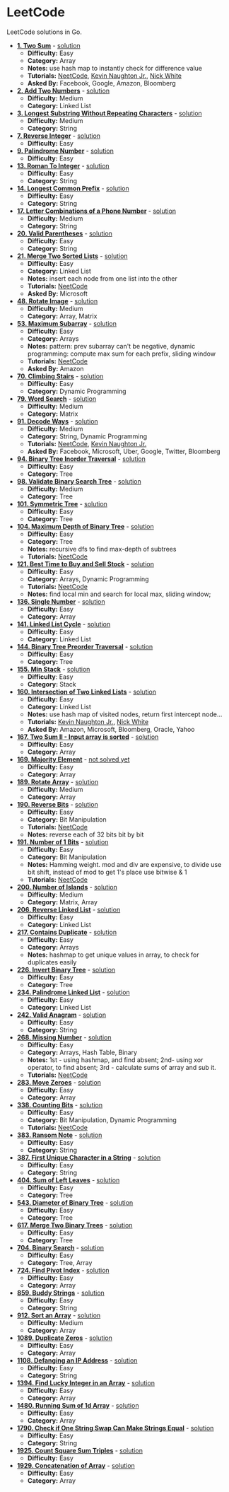 # LeetCode
LeetCode solutions in Go.

- **[1. Two Sum](https://leetcode.com/problems/two-sum/)** - [solution](https://github.com/rorua/leetcode_go/blob/master/1_two_sum/two_sum.go)
  - **Difficulty:** Easy
  - **Category:** Array
  - **Notes:** use hash map to instantly check for difference value
  - **Tutorials:** [NeetCode](https://youtu.be/KLlXCFG5TnA), [Kevin Naughton Jr.](https://www.youtube.com/watch?v=Aql6zHkONek), [Nick White
  ](https://www.youtube.com/watch?v=BoHO04xVeU0)
  - **Asked By:** Facebook, Google, Amazon, Bloomberg
- **[2. Add Two Numbers](https://leetcode.com/problems/add-two-numbers/)** - [solution](https://github.com/rorua/leetcode_go/blob/master/2_add_two_numbers/main.go)
  - **Difficulty:** Medium
  - **Category:** Linked List
- **[3. Longest Substring Without Repeating Characters](https://leetcode.com/problems/longest-substring-without-repeating-characters/)** - [solution](https://github.com/rorua/leetcode_go/blob/master/3_longest_substring_without_repeating_characters/main.go) 
  - **Difficulty:** Medium
  - **Category:** String
- **[7. Reverse Integer](https://leetcode.com/problems/reverse-integer/)** - [solution](https://github.com/rorua/leetcode_go/blob/master/7_reverse_integer/reverse_integer.go)
  - **Difficulty:** Easy
- **[9. Palindrome Number](https://leetcode.com/problems/palindrome-number/)** - [solution](https://github.com/rorua/leetcode_go/blob/master/9_palindrome_number/palindrome_number.go)
  - **Difficulty:** Easy
- **[13. Roman To Integer](https://leetcode.com/problems/roman-to-integer/)** - [solution](https://github.com/rorua/leetcode_go/blob/master/13_roman_to_integer/roman_to_integer.go)
  - **Difficulty:** Easy
  - **Category:** String
- **[14. Longest Common Prefix](https://leetcode.com/problems/longest-common-prefix/)** - [solution](https://github.com/rorua/leetcode_go/blob/master/14_longest_common_prefix/longest_common_prefix.go)
  - **Difficulty:** Easy
  - **Category:** String
- **[17. Letter Combinations of a Phone Number](https://leetcode.com/problems/letter-combinations-of-a-phone-number/)** - [solution](https://github.com/rorua/leetcode_go/blob/master/17_letter_combinations_of_a_phone_number/letter_combinations_of_a_phone_number.go) 
  - **Difficulty:** Medium
  - **Category:** String
- **[20. Valid Parentheses](https://leetcode.com/problems/valid-parentheses/)** - [solution](https://github.com/rorua/leetcode_go/blob/master/20_valid_parentheses/valid_parentheses.go)
  - **Difficulty:** Easy
  - **Category:** String
- **[21. Merge Two Sorted Lists](https://leetcode.com/problems/merge-two-sorted-lists/)** - [solution](https://github.com/rorua/leetcode_go/blob/master/21_merge_two_sorted_lists/merge_two_sorted_lists.go)
  - **Difficulty:** Easy
  - **Category:** Linked List
  - **Notes:** insert each node from one list into the other
  - **Tutorials:** [NeetCode](https://www.youtube.com/watch?v=XIdigk956u0)
  - **Asked By:** Microsoft
- **[48. Rotate Image](https://leetcode.com/problems/rotate-image/)** - [solution](https://github.com/rorua/leetcode_go/blob/master/48_rotate_image/rotate_image.go)
  - **Difficulty:** Medium
  - **Category:** Array, Matrix
- **[53. Maximum Subarray](https://leetcode.com/problems/maximum-subarray/)** - [solution](https://github.com/rorua/leetcode_go/blob/master/53_maximum_subarray/maximum_subarray.go)
  - **Difficulty:** Easy
  - **Category:** Arrays
  - **Notes:** pattern: prev subarray can't be negative, dynamic programming: compute max sum for each prefix, sliding window 
  - **Tutorials:** [NeetCode](https://www.youtube.com/watch?v=5WZl3MMT0Eg)
  - **Asked By:** Amazon
- **[70. Climbing Stairs](https://leetcode.com/problems/climbing-stairs/)** - [solution](https://github.com/rorua/leetcode_go/blob/master/70_climbing_stairs/climbing_stairs.go)
  - **Difficulty:** Easy
  - **Category:** Dynamic Programming
- **[79. Word Search](https://leetcode.com/problems/word-search/)** - [solution](https://github.com/rorua/leetcode_go/blob/master/79_word_search/79_word_search.go)
  - **Difficulty:** Medium
  - **Category:** Matrix
- **[91. Decode Ways](https://leetcode.com/problems/decode-ways/)** - [solution](https://github.com/rorua/leetcode_go/blob/master/)
  - **Difficulty:** Medium
  - **Category:** String, Dynamic Programming
  - **Tutorials:** [NeetCode](https://www.youtube.com/watch?v=6aEyTjOwlJU), [Kevin Naughton Jr.](https://www.youtube.com/watch?v=cQX3yHS0cLo)
  - **Asked By:** Facebook, Microsoft, Uber, Google, Twitter, Bloomberg
- **[94. Binary Tree Inorder Traversal](https://leetcode.com/problems/binary-tree-inorder-traversal/)** - [solution](https://github.com/rorua/leetcode_go/blob/master/94_binary_tree_inorder_traversal/binary_tree_inorder_traversal.go)
  - **Difficulty:** Easy
  - **Category:** Tree
- **[98. Validate Binary Search Tree](https://leetcode.com/problems/validate-binary-search-tree/)** - [solution](https://github.com/rorua/leetcode_go/blob/master/98_validate_binary_search_tree/validate_binary_search_tree.go)
  - **Difficulty:** Medium
  - **Category:** Tree
- **[101. Symmetric Tree](https://leetcode.com/problems/symmetric-tree/)** - [solution](https://github.com/rorua/leetcode_go/blob/master/101_symmetric_tree/symmetric_tree.go)
  - **Difficulty:** Easy
  - **Category:** Tree
- **[104. Maximum Depth of Binary Tree](https://leetcode.com/problems/maximum-depth-of-binary-tree/)** - [solution](https://github.com/rorua/leetcode_go/blob/master/104_max_depth_of_binary_tree/max_depth_of_binary_tree.go)
  - **Difficulty:** Easy
  - **Category:** Tree
  - **Notes:** recursive dfs to find max-depth of subtrees
  - **Tutorials:** [NeetCode](https://www.youtube.com/watch?v=hTM3phVI6YQ)
- **[121. Best Time to Buy and Sell Stock](https://leetcode.com/problems/best-time-to-buy-and-sell-stock)** - [solution](https://github.com/rorua/leetcode_go/blob/master/121_best_time_to_buy_sell_stock/best_time_to_buy_sell_stock.go)
  - **Difficulty:** Easy
  - **Category:** Arrays, Dynamic Programming
  - **Tutorials:** [NeetCode](https://youtu.be/1pkOgXD63yU)
  - **Notes:** find local min and search for local max, sliding window;
- **[136. Single Number](https://leetcode.com/problems/single-number/)** - [solution](https://github.com/rorua/leetcode_go/blob/master/136_single_number/single_number.go)
  - **Difficulty:** Easy
  - **Category:** Array
- **[141. Linked List Cycle](https://leetcode.com/problems/linked-list-cycle/)** - [solution](https://github.com/rorua/leetcode_go/blob/master/141_linked_list_cycle/linked_list_cycle.go)
  - **Difficulty:** Easy
  - **Category:** Linked List
- **[144. Binary Tree Preorder Traversal](https://leetcode.com/problems/binary-tree-preorder-traversal/)** - [solution](https://github.com/rorua/leetcode_go/blob/master/144_binary_tree_preorder_traversal/binary_tree_preorder_traversal.go)
  - **Difficulty:** Easy
  - **Category:** Tree
- **[155. Min Stack](https://leetcode.com/problems/min-stack/)** - [solution](https://github.com/rorua/leetcode_go/blob/master/155_min_stack/min_stack.go)
  - **Difficulty**: Easy
  - **Category:** Stack
- **[160. Intersection of Two Linked Lists](https://leetcode.com/problems/intersection-of-two-linked-lists/)** - [solution](https://github.com/rorua/leetcode_go/blob/master/160_intersection_of_two_linked_lists/intersection_of_two_linked_lists.go)
  - **Difficulty:** Easy
  - **Category:** Linked List
  - **Notes:** use hash map of visited nodes, return first intercept node... 
  - **Tutorials:** [Kevin Naughton Jr.](https://www.youtube.com/watch?v=CPXIkMWNn5Q), [Nick White](https://www.youtube.com/watch?v=IpBfg9d4dmQ)
  - **Asked By:** Amazon, Microsoft, Bloomberg, Oracle, Yahoo
- **[167. Two Sum II - Input array is sorted](https://leetcode.com/problems/two-sum-ii-input-array-is-sorted/)** - [solution](https://github.com/rorua/leetcode_go/blob/master/167_two_sum_2/two_sum_2.go)
  - **Difficulty:** Easy
  - **Category:** Array
- **[169. Majority Element](https://leetcode.com/problems/majority-element/)** - [not solved yet](https://github.com/rorua/leetcode_go/blob/master/169_majority_element/majority_element.go)
  - **Difficulty:** Easy
  - **Category:** Array
- **[189. Rotate Array](https://leetcode.com/problems/rotate-array/)** - [solution](https://github.com/rorua/leetcode_go/blob/master/189_rotate_array/rotate_array.go)
  - **Difficulty:** Medium
  - **Category:** Array
- **[190. Reverse Bits](https://leetcode.com/problems/reverse-bits/)** - [solution](https://github.com/rorua/leetcode_go/blob/master/190_reverse_bits/reverse_bits.go)
  - **Difficulty:** Easy
  - **Category:** Bit Manipulation
  - **Tutorials:** [NeetCode](https://www.youtube.com/watch?v=UcoN6UjAI64)
  - **Notes:** reverse each of 32 bits bit by bit
- **[191. Number of 1 Bits](https://leetcode.com/problems/number-of-1-bits/)** - [solution](https://github.com/rorua/leetcode_go/blob/master/191_number_of_1_bits/number_of_1_bits.go)
  - **Difficulty:** Easy
  - **Category:** Bit Manipulation
  - **Notes:** Hamming weight. mod and div are expensive, to divide use bit shift, instead of mod to get 1's place use bitwise & 1
  - **Tutorials:** [NeetCode](https://www.youtube.com/watch?v=5Km3utixwZs)
- **[200. Number of Islands](https://leetcode.com/problems/number-of-islands/)** - [solution](https://github.com/rorua/leetcode_go/blob/master/200_number_of_islands/number_of_islands.go)
  - **Difficulty:** Medium
  - **Category:** Matrix, Array
- **[206. Reverse Linked List](https://leetcode.com/problems/reverse-linked-list/)** - [solution](https://github.com/rorua/leetcode_go/blob/master/206_reverse_linked_list/reverse_linked_list.go)
  - **Difficulty:** Easy
  - **Category:** Linked List
- **[217. Contains Duplicate](https://leetcode.com/problems/contains-duplicate/)** - [solution](https://github.com/rorua/leetcode_go/blob/master/217_contains_duplicate/contains_duplicate.go)
  - **Difficulty:** Easy
  - **Category:** Arrays
  - **Notes:** hashmap to get unique values in array, to check for duplicates easily
- **[226. Invert Binary Tree](https://leetcode.com/problems/invert-binary-tree/)** - [solution](https://github.com/rorua/leetcode_go/blob/master/226_invert_binary_tree/invert_binary_tree.go)
  - **Difficulty:** Easy
  - **Category:** Tree
- **[234. Palindrome Linked List](https://leetcode.com/problems/palindrome-linked-list/)** - [solution](https://github.com/rorua/leetcode_go/blob/master/234_palindrome_linked_list/palindrome_linked_list.go)
  - **Difficulty:** Easy
  - **Category:** Linked List
- **[242. Valid Anagram](https://leetcode.com/problems/valid-anagram/)** - [solution](https://github.com/rorua/leetcode_go/blob/master/242_valid_anagram/valid_anagram.go)
  - **Difficulty:** Easy
  - **Category:** String
- **[268. Missing Number](https://leetcode.com/problems/missing-number/)** - [solution](https://github.com/rorua/leetcode_go/blob/master/268_missing_number/missing_number.go)
  - **Difficulty:** Easy
  - **Category:** Arrays, Hash Table, Binary
  - **Notes:** 1st - using hashmap, and find absent; 2nd- using xor operator, to find absent; 3rd - calculate sums of array and sub it.
  - **Tutorials:** [NeetCode](https://www.youtube.com/watch?v=WnPLSRLSANE)
- **[283. Move Zeroes](https://leetcode.com/problems/move-zeroes/)** - [solution](https://github.com/rorua/leetcode_go/blob/master/283_move_zeroes/move_zeroes.go)
  - **Difficulty:** Easy
  - **Category:** Array
- **[338. Counting Bits](https://leetcode.com/problems/counting-bits/submissions/)** - [solution](https://github.com/rorua/leetcode_go/blob/master/338_counting_bits/counting_bits.go)
  - **Difficulty:** Easy
  - **Category:** Bit Manipulation, Dynamic Programming
  - **Tutorials:** [NeetCode](https://youtu.be/RyBM56RIWrM)
- **[383. Ransom Note](https://leetcode.com/problems/ransom-note/)** - [solution](https://github.com/rorua/leetcode_go/blob/master/383_ransom_note/ransom_note.go)
  - **Difficulty:** Easy
  - **Category:** String
- **[387. First Unique Character in a String](https://leetcode.com/problems/first-unique-character-in-a-string/)** - [solution](https://github.com/rorua/leetcode_go/blob/master/387_first_unique_character_in_a_string/first_unique_character_in_a_string.go)
  - **Difficulty:** Easy
  - **Category:** String
- **[404. Sum of Left Leaves](https://leetcode.com/problems/sum-of-left-leaves/)** - [solution](https://github.com/rorua/leetcode_go/blob/master/404_sum_of_left_leaves/sum_of_left_leaves.go)
  - **Difficulty:** Easy
  - **Category:** Tree
- **[543. Diameter of Binary Tree](https://leetcode.com/problems/diameter-of-binary-tree/)** - [solution](https://github.com/rorua/leetcode_go/blob/master/543_diameter_of_binary_tree/diameter_of_binary_tree.go)
  - **Difficulty:** Easy
  - **Category:** Tree
- **[617. Merge Two Binary Trees](https://leetcode.com/problems/merge-two-binary-trees/)** - [solution](https://github.com/rorua/leetcode_go/blob/master/617_merge_two_binary_trees/merge_two_binary_trees.go)
  - **Difficulty:** Easy
  - **Category:** Tree
- **[704. Binary Search](https://leetcode.com/problems/binary-search/)** - [solution](https://github.com/rorua/leetcode_go/blob/master/704_binary_search/binary_search.go)
  - **Difficulty:** Easy
  - **Category:** Tree, Array
- **[724. Find Pivot Index](https://leetcode.com/problems/find-pivot-index/)** - [solution](https://github.com/rorua/leetcode_go/blob/master/724_find_pivot_index/find_pivot_index.go)
  - **Difficulty:** Easy
  - **Category:** Array
- **[859. Buddy Strings](https://leetcode.com/problems/buddy-strings/)** - [solution](https://github.com/rorua/leetcode_go/blob/master/859_buddy_strings/buddy_strings.go)
  - **Difficulty:** Easy
  - **Category:** String
- **[912. Sort an Array](https://leetcode.com/problems/sort-an-array/)** - [solution](https://github.com/rorua/leetcode_go/blob/master/912_sort_an_array/sort_an_array.go) 
  - **Difficulty:** Medium
  - **Category:** Array
- **[1089. Duplicate Zeros](https://leetcode.com/problems/duplicate-zeros/)** - [solution](https://github.com/rorua/leetcode_go/blob/master/1089_duplicate_zeros/duplicate_zeros.go)
  - **Difficulty:** Easy
  - **Category:** Array
- **[1108. Defanging an IP Address](https://leetcode.com/problems/defanging-an-ip-address/)** - [solution](https://github.com/rorua/leetcode_go/blob/master/1108_defanging_an_ip_address/defanging_an_ip_address.go)
  - **Difficulty:** Easy
  - **Category:** String
- **[1394. Find Lucky Integer in an Array](https://leetcode.com/problems/find-lucky-integer-in-an-array/)** - [solution](https://github.com/rorua/leetcode_go/blob/master/1394_find_lucky_integer/find_lucky_integer.go)
  - **Difficulty:** Easy
  - **Category:** Array
- **[1480. Running Sum of 1d Array](https://leetcode.com/problems/running-sum-of-1d-array/)** - [solution](https://github.com/rorua/leetcode_go/blob/master/1480_running_sum_of_1d_array/running_sum_of_1d_array.go)
  - **Difficulty:** Easy
  - **Category:** Array
- **[1790. Check if One String Swap Can Make Strings Equal](https://leetcode.com/problems/check-if-one-string-swap-can-make-strings-equal/)** - [solution](https://github.com/rorua/leetcode_go/blob/master/1790_check_if_one_string_swap_can_make_strings_equal/check_if_one_string_swap_can_make_strings_equal.go)
  - **Difficulty:** Easy
  - **Category:** String
- **[1925. Count Square Sum Triples](https://leetcode.com/problems/count-square-sum-triples/)** - [solution](https://github.com/rorua/leetcode_go/blob/master/1925_count_square_sum_triples/count_square_sum_triples.go)
  - **Difficulty:** Easy
- **[1929. Concatenation of Array](https://leetcode.com/problems/concatenation-of-array/)** - [solution](https://github.com/rorua/leetcode_go/blob/master/1929_concatenation_of_array/concatenation_of_array.go)
  - **Difficulty:** Easy
  - **Category:** Array